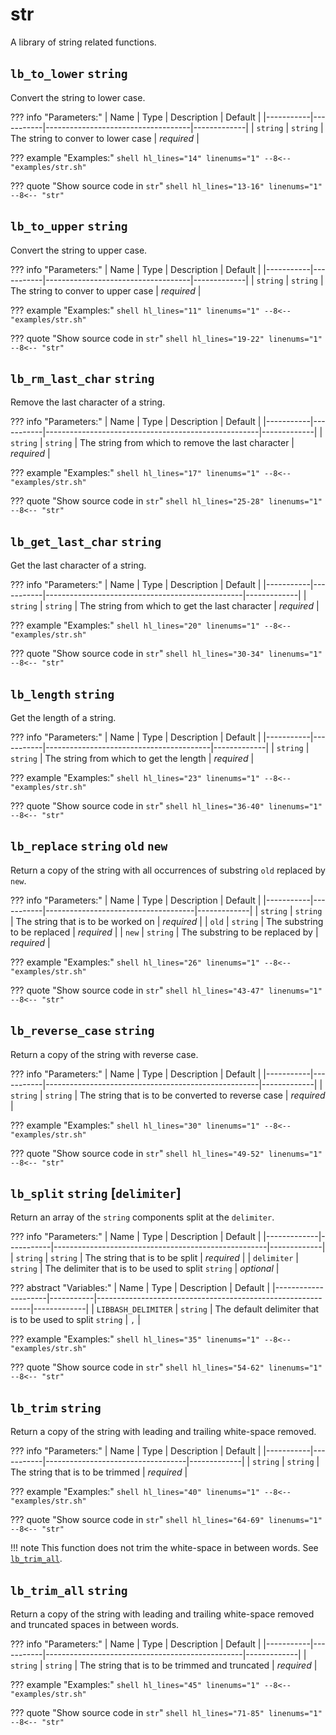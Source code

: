 # str

A library of string related functions.

## `lb_to_lower` `string`

Convert the string to lower case.

??? info "Parameters:"
    | Name      | Type      | Description                        | Default     |
    |-----------|-----------|------------------------------------|-------------|
    | `string`  | `string`  | The string to conver to lower case | *required*  |

??? example "Examples:"
    ```shell hl_lines="14" linenums="1"
    --8<-- "examples/str.sh"
    ```

??? quote "Show source code in `str`"
    ```shell hl_lines="13-16" linenums="1"
    --8<-- "str"
    ```

## `lb_to_upper` `string`

Convert the string to upper case.

??? info "Parameters:"
    | Name      | Type      | Description                        | Default     |
    |-----------|-----------|------------------------------------|-------------|
    | `string`  | `string`  | The string to conver to upper case | *required*  |

??? example "Examples:"
    ```shell hl_lines="11" linenums="1"
    --8<-- "examples/str.sh"
    ```

??? quote "Show source code in `str`"
    ```shell hl_lines="19-22" linenums="1"
    --8<-- "str"
    ```

## `lb_rm_last_char` `string`

Remove the last character of a string.

??? info "Parameters:"
    | Name      | Type      | Description                                         | Default     |
    |-----------|-----------|-----------------------------------------------------|-------------|
    | `string`  | `string`  | The string from which to remove the last character  | *required*  |

??? example "Examples:"
    ```shell hl_lines="17" linenums="1"
    --8<-- "examples/str.sh"
    ```

??? quote "Show source code in `str`"
    ```shell hl_lines="25-28" linenums="1"
    --8<-- "str"
    ```

## `lb_get_last_char` `string`

Get the last character of a string.

??? info "Parameters:"
    | Name      | Type      | Description                                     | Default     |
    |-----------|-----------|-------------------------------------------------|-------------|
    | `string`  | `string`  | The string from which to get the last character | *required*  |

??? example "Examples:"
    ```shell hl_lines="20" linenums="1"
    --8<-- "examples/str.sh"
    ```

??? quote "Show source code in `str`"
    ```shell hl_lines="30-34" linenums="1"
    --8<-- "str"
    ```

## `lb_length` `string`

Get the length of a string.

??? info "Parameters:"
    | Name      | Type      | Description                             | Default     |
    |-----------|-----------|-----------------------------------------|-------------|
    | `string`  | `string`  | The string from which to get the length | *required*  |

??? example "Examples:"
    ```shell hl_lines="23" linenums="1"
    --8<-- "examples/str.sh"
    ```

??? quote "Show source code in `str`"
    ```shell hl_lines="36-40" linenums="1"
    --8<-- "str"
    ```

## `lb_replace` `string` `old` `new`

Return a copy of the string with all occurrences of substring `old` replaced by `new`.

??? info "Parameters:"
    | Name      | Type      | Description                         | Default     |
    |-----------|-----------|-------------------------------------|-------------|
    | `string`  | `string`  | The string that is to be worked on  | *required*  |
    | `old`     | `string`  | The substring to be replaced        | *required*  |
    | `new`     | `string`  | The substring to be replaced by     | *required*  |

??? example "Examples:"
    ```shell hl_lines="26" linenums="1"
    --8<-- "examples/str.sh"
    ```

??? quote "Show source code in `str`"
    ```shell hl_lines="43-47" linenums="1"
    --8<-- "str"
    ```

## `lb_reverse_case` `string`

Return a copy of the string with reverse case.

??? info "Parameters:"
    | Name      | Type      | Description                                         | Default     |
    |-----------|-----------|-----------------------------------------------------|-------------|
    | `string`  | `string`  | The string that is to be converted to reverse case  | *required*  |

??? example "Examples:"
    ```shell hl_lines="30" linenums="1"
    --8<-- "examples/str.sh"
    ```

??? quote "Show source code in `str`"
    ```shell hl_lines="49-52" linenums="1"
    --8<-- "str"
    ```

## `lb_split` `string` [`delimiter`]

Return an array of the `string` components split at the `delimiter`.

??? info "Parameters:"
    | Name        | Type      | Description                                         | Default     |
    |-------------|-----------|-----------------------------------------------------|-------------|
    | `string`    | `string`  | The string that is to be split                      | *required*  |
    | `delimiter` | `string`  | The delimiter that is to be used to split `string`  | *optional*  |

??? abstract "Variables:"
    | Name                | Type      | Description                                                 | Default     |
    |---------------------|-----------|-------------------------------------------------------------|-------------|
    | `LIBBASH_DELIMITER` | `string`  | The default delimiter that is to be used to split `string`  | `,`         |

??? example "Examples:"
    ```shell hl_lines="35" linenums="1"
    --8<-- "examples/str.sh"
    ```

??? quote "Show source code in `str`"
    ```shell hl_lines="54-62" linenums="1"
    --8<-- "str"
    ```

## `lb_trim` `string`

Return a copy of the string with leading and trailing white-space removed.

??? info "Parameters:"
    | Name      | Type      | Description                       | Default     |
    |-----------|-----------|-----------------------------------|-------------|
    | `string`  | `string`  | The string that is to be trimmed  | *required*  |

??? example "Examples:"
    ```shell hl_lines="40" linenums="1"
    --8<-- "examples/str.sh"
    ```

??? quote "Show source code in `str`"
    ```shell hl_lines="64-69" linenums="1"
    --8<-- "str"
    ```

!!! note
    This function does not trim the white-space in between words. See [`lb_trim_all`](#lb_trim_all).

## `lb_trim_all` `string`

Return a copy of the string with leading and trailing white-space removed and truncated spaces in between words.

??? info "Parameters:"
    | Name      | Type      | Description                                     | Default     |
    |-----------|-----------|-------------------------------------------------|-------------|
    | `string`  | `string`  | The string that is to be trimmed and truncated  | *required*  |

??? example "Examples:"
    ```shell hl_lines="45" linenums="1"
    --8<-- "examples/str.sh"
    ```

??? quote "Show source code in `str`"
    ```shell hl_lines="71-85" linenums="1"
    --8<-- "str"
    ```
